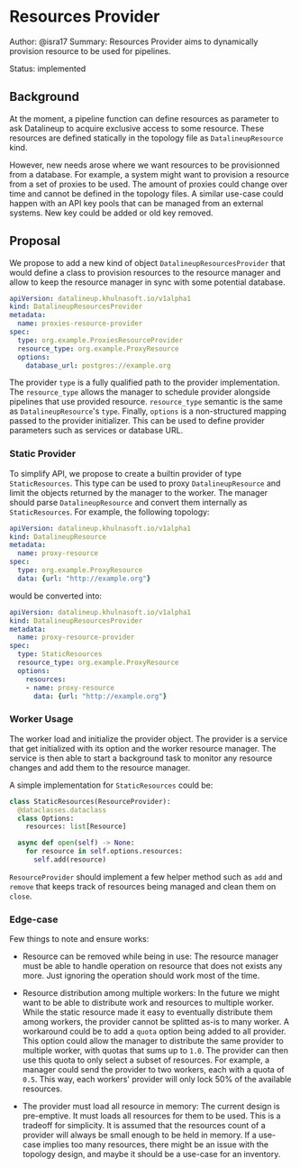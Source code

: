 # Resources Provider

Author: @isra17 Summary: Resources Provider aims to dynamically provision
resource to be used for pipelines. 

Status: implemented

## Background

At the moment, a pipeline function can define resources as parameter to ask
Datalineup to acquire exclusive access to some resource. These resources are defined
statically in the topology file as `DatalineupResource` kind.

However, new needs arose where we want resources to be provisionned from a
database. For example, a system might want to provision a resource from a set of
proxies to be used. The amount of proxies could change over time and cannot be
defined in the topology files. A similar use-case could happen with an API key
pools that can be managed from an external systems. New key could be added or
old key removed.

## Proposal

We propose to add a new kind of object `DatalineupResourcesProvider` that would
define a class to provision resources to the resource manager and allow to keep
the resource manager in sync with some potential database.

```yaml
apiVersion: datalineup.khulnasoft.io/v1alpha1
kind: DatalineupResourcesProvider
metadata:
  name: proxies-resource-provider
spec:
  type: org.example.ProxiesResourceProvider
  resource_type: org.example.ProxyResource
  options:
    database_url: postgres://example.org
```

The provider `type` is a fully qualified path to the provider implementation.
The `resource_type` allows the manager to schedule provider alongside pipelines
that use provided resource. `resource_type` semantic is the same as
`DatalineupResource`'s `type`. Finally, `options` is a non-structured mapping passed
to the provider initializer. This can be used to define provider parameters such
as services or database URL.

### Static Provider

To simplify API, we propose to create a builtin provider of type
`StaticResources`. This type can be used to proxy `DatalineupResource` and limit the
objects returned by the manager to the worker. The manager should parse
`DatalineupResource` and convert them internally as `StaticResources`. For example,
the following topology:

```yaml
apiVersion: datalineup.khulnasoft.io/v1alpha1
kind: DatalineupResource
metadata:
  name: proxy-resource
spec:
  type: org.example.ProxyResource
  data: {url: "http://example.org"}
```

would be converted into:

```yaml
apiVersion: datalineup.khulnasoft.io/v1alpha1
kind: DatalineupResourcesProvider
metadata:
  name: proxy-resource-provider
spec:
  type: StaticResources
  resource_type: org.example.ProxyResource
  options:
    resources:
    - name: proxy-resource
      data: {url: "http://example.org"}
```

### Worker Usage

The worker load and initialize the provider object. The provider is a service
that get initialized with its option and the worker resource manager. The
service is then able to start a background task to monitor any resource changes
and add them to the resource manager.

A simple implementation for `StaticResources` could be:

```python
class StaticResources(ResourceProvider):
  @dataclasses.dataclass
  class Options:
    resources: list[Resource]

  async def open(self) -> None:
    for resource in self.options.resources:
      self.add(resource)
```

`ResourceProvider` should implement a few helper method such as `add` and
`remove` that keeps track of resources being managed and clean them on `close`.

### Edge-case

Few things to note and ensure works:

 - Resource can be removed while being in use: The resource manager must be able
   to handle operation on resource that does not exists any more. Just ignoring
   the operation should work most of the time.

 - Resource distribution among multiple workers: In the future we might want to
   be able to distribute work and resources to multiple worker. While the static
   resource made it easy to eventually distribute them among workers, the
   provider cannot be splitted as-is to many worker. A workaround could be to
   add a `quota` option being added to all provider. This option could allow the
   manager to distribute the same provider to multiple worker, with quotas that
   sums up to `1.0`. The provider can then use this quota to only select a
   subset of resources. For example, a manager could send the provider to two
   workers, each with a quota of `0.5`. This way, each workers' provider will
   only lock 50% of the available resources.

 - The provider must load all resource in memory: The current design is
   pre-emptive. It must loads all resources for them to be used. This is a
   tradeoff for simplicity. It is assumed that the resources count of a provider
   will always be small enough to be held in memory. If a use-case implies too
   many resources, there might be an issue with the topology design, and maybe
   it should be a use-case for an inventory.
